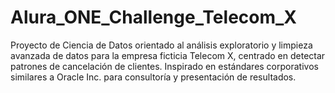 # Alura_ONE_Challenge_Telecom_X
Proyecto de Ciencia de Datos orientado al análisis exploratorio y limpieza avanzada de datos para la empresa ficticia Telecom X, centrado en detectar patrones de cancelación de clientes. Inspirado en estándares corporativos similares a Oracle Inc. para consultoría y presentación de resultados.
